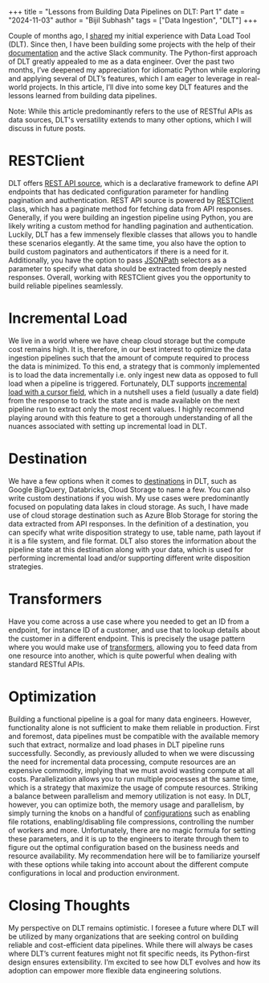+++
title = "Lessons from Building Data Pipelines on DLT: Part 1"
date = "2024-11-03"
author = "Bijil Subhash"
tags = ["Data Ingestion", "DLT"]
+++

Couple of months ago, I [shared](https://bijilsubhash.io/blog/exploring-dlt-for-data-ingestion/) my initial experience with Data Load Tool (DLT). Since then, I have been building some projects with the help of their [documentation](https://dlthub.com/docs/intro) and the active Slack community. The Python-first approach of DLT greatly appealed to me as a data engineer. Over the past two months, I’ve deepened my appreciation for idiomatic Python while exploring and applying several of DLT’s features, which I am eager to leverage in real-world projects. In this article, I’ll dive into some key DLT features and the lessons learned from building data pipelines.

Note: While this article predominantly refers to the use of RESTful APIs as data sources, DLT's versatility extends to many other options, which I will discuss in future posts.

# RESTClient

DLT offers [REST API source](https://dlthub.com/docs/devel/dlt-ecosystem/verified-sources/rest_api/basic), which is a declarative framework to define API endpoints that has dedicated configuration parameter for handling pagination and authentication. REST API source is powered by [RESTClient](https://dlthub.com/docs/devel/general-usage/http/rest-client) class, which has a paginate method for fetching data from API responses. Generally, if you were building an ingestion pipeline using Python, you are likely writing a custom method for handling pagination and authentication. Luckily, DLT has a few immensely flexible classes that allows you to handle these scenarios elegantly. At the same time, you also have the option to build custom paginators and authenticators if there is a need for it. Additionally, you have the option to pass [JSONPath](https://github.com/h2non/jsonpath-ng?tab=readme-ov-file#jsonpath-syntax) selectors as a parameter to specify what data should be extracted from deeply nested responses.  Overall, working with RESTClient gives you the opportunity to build reliable pipelines seamlessly.

# Incremental Load

We live in a world where we have cheap cloud storage but the compute cost remains high. It is, therefore, in our best interest to optimize the data ingestion pipelines such that the amount of compute required to process the data is minimized. To this end, a strategy that is commonly implemented is to load the data incrementally i.e. only ingest new data as opposed to full load when a pipeline is triggered. Fortunately, DLT supports [incremental load with a cursor field](https://dlthub.com/docs/general-usage/incremental-loading#incremental-loading-with-a-cursor-field), which in a nutshell uses a field (usually a date field) from the response to track the state and is made available on the next pipeline run to extract only the most recent values. I highly recommend playing around with this feature to get a thorough understanding of all the nuances associated with setting up incremental load in DLT.

# Destination

We have a few options when it comes to [destinations](https://dlthub.com/docs/dlt-ecosystem/destinations/) in DLT, such as Google BigQuery, Databricks, Cloud Storage to name a few. You can also write custom destinations if you wish. My use cases were predominantly focused on populating data lakes in cloud storage. As such, I have made use of cloud storage destination such as Azure Blob Storage for storing the data extracted from API responses. In the definition of a destination, you can specify what write disposition strategy to use, table name, path layout if it is a file system, and file format. DLT also stores the information about the pipeline state at this destination along with your data, which is used for performing incremental load and/or supporting different write disposition strategies.

# Transformers

Have you come across a use case where you needed to get an ID from a endpoint, for instance ID of a customer, and use that to lookup details about the customer in a different endpoint. This is precisely the usage pattern where you would make use of [transformers](https://dlthub.com/docs/general-usage/resource#process-resources-with-dlttransformer), allowing you to feed data from one resource into another, which is quite powerful when dealing with standard RESTful APIs.

# Optimization

Building a functional pipeline is a goal for many data engineers. However, functionality alone is not sufficient to make them reliable in production. First and foremost, data pipelines must be compatible with the available memory such that extract, normalize and load phases in DLT pipeline runs successfully. Secondly, as previously alluded to when we were discussing the need for incremental data processing, compute resources are an expensive commodity, implying that we must avoid wasting compute at all costs. Parallelization allows you to run multiple processes at the same time, which is a strategy that maximize the usage of compute resources. Striking a balance between parallelism and memory utilization is not easy. In DLT, however, you can optimize both, the memory usage and parallelism, by simply turning the knobs on a handful of [configurations](https://dlthub.com/docs/reference/performance) such as enabling file rotations, enabling/disabling file compressions, controlling the number of workers and more. Unfortunately, there are no magic formula for setting these parameters, and it is up to the engineers to iterate through them to figure out the optimal configuration based on the business needs and resource availability. My recommendation here will be to familiarize yourself with these options while taking into account about the different compute configurations in local and production environment.

# Closing Thoughts

My perspective on DLT remains optimistic. I foresee a future where DLT will be utilized by many organizations that are seeking control on building reliable and cost-efficient data pipelines. While there will always be cases where DLT’s current features might not fit specific needs, its Python-first design ensures extensibility. I’m excited to see how DLT evolves and how its adoption can empower more flexible data engineering solutions.